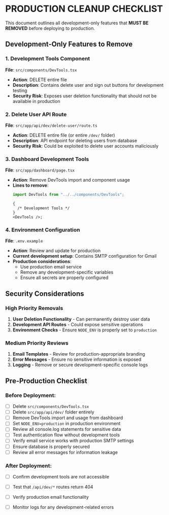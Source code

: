 # PRODUCTION CLEANUP CHECKLIST

This document outlines all development-only features that **MUST BE REMOVED** before deploying to production.

## Development-Only Features to Remove

### 1. Development Tools Component

**File**: `src/components/DevTools.tsx`

- **Action**: DELETE entire file
- **Description**: Contains delete user and sign out buttons for development testing
- **Security Risk**: Exposes user deletion functionality that should not be available in production

### 2. Delete User API Route

**File**: `src/app/api/dev/delete-user/route.ts`

- **Action**: DELETE entire file (or entire `/dev/` folder)
- **Description**: API endpoint for deleting users from database
- **Security Risk**: Could be exploited to delete user accounts maliciously

### 3. Dashboard Development Tools

**File**: `src/app/dashboard/page.tsx`

- **Action**: Remove DevTools import and component usage
- **Lines to remove**:
  ```typescript
  import DevTools from "../../components/DevTools";
  ```
  ```tsx
  {
    /* Development Tools */
  }
  <DevTools />;
  ```

### 4. Environment Configuration

**File**: `.env.example`

- **Action**: Review and update for production
- **Current development setup**: Contains SMTP configuration for Gmail
- **Production considerations**:
  - Use production email service
  - Remove any development-specific variables
  - Ensure all secrets are properly configured

## Security Considerations

### High Priority Removals

1. **User Deletion Functionality** - Can permanently destroy user data
2. **Development API Routes** - Could expose sensitive operations
3. **Environment Checks** - Ensure `NODE_ENV` is properly set to `production`

### Medium Priority Reviews

1. **Email Templates** - Review for production-appropriate branding
2. **Error Messages** - Ensure no sensitive information is exposed
3. **Logging** - Remove or secure development-specific console logs

## Pre-Production Checklist

### Before Deployment:

- [ ] Delete `src/components/DevTools.tsx`
- [ ] Delete `src/app/api/dev/` folder entirely
- [ ] Remove DevTools import and usage from dashboard
- [ ] Set `NODE_ENV=production` in production environment
- [ ] Review all console.log statements for sensitive data
- [ ] Test authentication flow without development tools
- [ ] Verify email service works with production SMTP settings
- [ ] Ensure database is properly secured
- [ ] Review all error messages for information leakage

### After Deployment:

- [ ] Confirm development tools are not accessible
- [ ] Test that `/api/dev/*` routes return 404
- [ ] Verify production email functionality
- [ ] Monitor logs for any development-related errors

